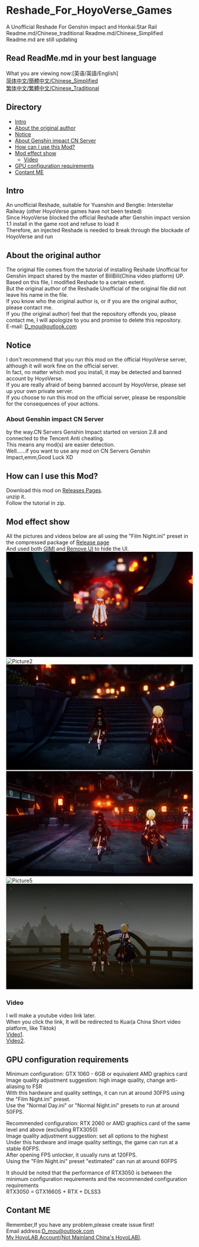 # Reshade_For_HoyoVerse_Games
A Unofficial Reshade For Genshin impact and Honkai:Star Rail  
Readme.md/Chinese_traditional Readme.md/Chinese_Simplified Readme.md are still updating  

## Read ReadMe.md in your best language
What you are viewing now:[英语/英語/English]  
[简体中文/簡體中文/Chinese_Simplified](README.Chinese_Simplified.md)  
[繁体中文/繁體中文/Chinese_Traditional](README.Chinese_Traditional.md)  

## Directory
- [Intro](#Intro)  
- [About the original author](#About_the_original_author)
- [Notice](#Notice)  
 - [About Genshin impact CN Server](#About_Genshin_impact_CN_Server)
- [How can I use this Mod?](#How_can_I_use_this_Mod?)  
- [Mod effect show](#Mod_effect_show)
  - [Video](#Video)
- [GPU configuration requirements](#GPU_configuration_requirements)  
- [Contant ME](#Contant_ME)  

## Intro
An unofficial Reshade, suitable for Yuanshin and Bengtie: Interstellar Railway (other HoyoVerse games have not been tested)  
Since HoyoVerse blocked the official Reshade after Genshin impact version 1.1 install in the game root and refuse to load it  
Therefore, an injected Reshade is needed to break through the blockade of HoyoVerse and run  

## About the original author
The original file comes from the tutorial of installing Reshade Unofficial for Genshin impact shared by the master of BiliBili(China video platform) UP. Based on this file, I modified Reshade to a certain extent.  
But the original author of the Reshade Unofficial of the original file did not leave his name in the file.  
If you know who the original author is, or if you are the original author, please contact me.  
If you (the original author) feel that the repository offends you, please contact me, I will apologize to you and promise to delete this repository.  
E-mail: D_mou@outlook.com

## Notice
I don't recommend that you run this mod on the official HoyoVerse server, although it will work fine on the official server.   
In fact, no matter which mod you install, it may be detected and banned account by HoyoVerse.   
If you are really afraid of being banned account by HoyoVerse, please set up your own private server.  
If you choose to run this mod on the official server, please be responsible for the consequences of your actions.  

### About Genshin impact CN Server  
by the way.CN Servers Genshin Impact started on version 2.8 and connected to the Tencent Anti cheating.   
This means any mod(s) are easier detection.   
Well......if you want to use any mod on CN Servers Genshin Impact,emm,Good Luck XD  

## How can I use this Mod?  
Download this mod on [Releases Pages](https://github.com/DuolaD/Reshade_For_HoyoVerse_Games/releases/tag/Publish).  
unzip it.  
Follow the tutorial in zip.

## Mod effect show  
All the pictures and videos below are all using the "Film Night.ini" preset in the compressed package of [Release page](https://github.com/DuolaD/Reshade_For_HoyoVerse_Games/releases/tag/Publish)  
And used both [GIMI](https://github.com/SilentNightSound/GI-Model-Importer) and [Remove UI](https://github.com/SilentNightSound/GI-Model-Importer) to hide the UI.   
![Picture1](1.png)
![Picture2](2.png)
![Picture3](3.png)
![Picture4](4.png)
![Picture5](5.png)
![Picture6](6.png)
### Video  
I will make a youtube video link later.  
When you click the link, It will be redirected to Kuai(a China Short video platform, like Tiktok)  
[Video1](https://v.kuaishou.com/WKblMb).  
[Video2](https://v.kuaishou.com/XjxMep).  

## GPU configuration requirements
Minimum configuration: GTX 1060 - 6GB or equivalent AMD graphics card  
Image quality adjustment suggestion: high image quality, change anti-aliasing to FSR  
With this hardware and quality settings, it can run at around 30FPS using the "Film Night.ini" preset.  
Use the "Normal Day.ini" or "Normal Night.ini" presets to run at around 50FPS.  

Recommended configuration: RTX 2060 or AMD graphics card of the same level and above (excluding RTX3050)   
Image quality adjustment suggestion: set all options to the highest  
Under this hardware and image quality settings, the game can run at a stable 60FPS.  
After opening FPS unlocker, it usually runs at 120FPS.  
Using the "Film Night.ini" preset "estimated" can run at around 60FPS

It should be noted that the performance of RTX3050 is between the minimum configuration requirements and the recommended configuration requirements  
RTX3050 = GTX1660S + RTX + DLSS3 

## Contant ME  
Remember,If you have any problem,please create issue first!  
Email address:D_mou@outlook.com  
[My HoyoLAB Account(Not Mainland China's HoyoLAB)](https://www.hoyolab.com/accountCenter/postList?id=192633110).  
